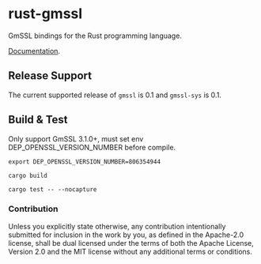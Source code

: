 # rust-gmssl

GmSSL bindings for the Rust programming language.

[Documentation](https://docs.rs/gmssl).


## Release Support

The current supported release of `gmssl` is 0.1 and `gmssl-sys` is 0.1.


## Build & Test

Only support GmSSL 3.1.0+, must set env DEP_OPENSSL_VERSION_NUMBER before compile.

```
export DEP_OPENSSL_VERSION_NUMBER=806354944

cargo build

cargo test -- --nocapture

```

### Contribution

Unless you explicitly state otherwise, any contribution intentionally
submitted for inclusion in the work by you, as defined in the Apache-2.0
license, shall be dual licensed under the terms of both the Apache License,
Version 2.0 and the MIT license without any additional terms or conditions.
